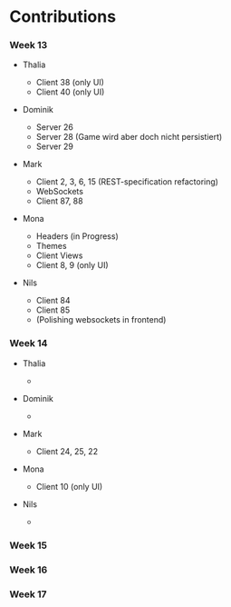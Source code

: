 # Contributions

### Week 13

- Thalia

  - Client 38 (only UI)
  - Client 40 (only UI)

- Dominik

  - Server 26

  * Server 28 (Game wird aber doch nicht persistiert)
  * Server 29

- Mark

  - Client 2, 3, 6, 15 (REST-specification refactoring)
  - WebSockets
  - Client 87, 88

- Mona

  - Headers (in Progress)
  - Themes
  - Client Views
  - Client 8, 9 (only UI)

- Nils
  - Client 84
  - Client 85 
  - (Polishing websockets in frontend)

### Week 14

- Thalia

  - 

- Dominik

  - 

- Mark

  - Client 24, 25, 22

- Mona

  - Client 10 (only UI)

- Nils

  - 

### Week 15

### Week 16

### Week 17
